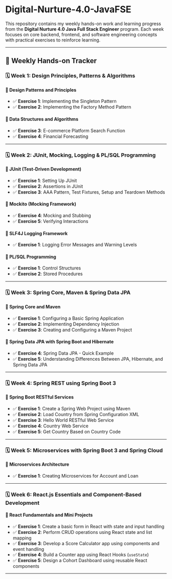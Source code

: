 # Digital-Nurture-4.0-JavaFSE

This repository contains my weekly hands-on work and learning progress from the **Digital Nurture 4.0 Java Full Stack Engineer** program. Each week focuses on core backend, frontend, and software engineering concepts with practical exercises to reinforce learning.

---

## 📅 Weekly Hands-on Tracker

### 🗓️ Week 1: Design Principles, Patterns & Algorithms

#### 🔹 Design Patterns and Principles
- ✅ **Exercise 1**: Implementing the Singleton Pattern  
- ✅ **Exercise 2**: Implementing the Factory Method Pattern  

#### 🔹 Data Structures and Algorithms
- ✅ **Exercise 3**: E-commerce Platform Search Function  
- ✅ **Exercise 4**: Financial Forecasting  

---

### 🗓️ Week 2: JUnit, Mocking, Logging & PL/SQL Programming

#### 🔹 JUnit (Test-Driven Development)
- ✅ **Exercise 1**: Setting Up JUnit  
- ✅ **Exercise 2**: Assertions in JUnit  
- ✅ **Exercise 3**: AAA Pattern, Test Fixtures, Setup and Teardown Methods  

#### 🔹 Mockito (Mocking Framework)
- ✅ **Exercise 4**: Mocking and Stubbing  
- ✅ **Exercise 5**: Verifying Interactions  

#### 🔹 SLF4J Logging Framework
- ✅ **Exercise 1**: Logging Error Messages and Warning Levels  

#### 🔹 PL/SQL Programming
- ✅ **Exercise 1**: Control Structures  
- ✅ **Exercise 2**: Stored Procedures  

---

### 🗓️ Week 3: Spring Core, Maven & Spring Data JPA

#### 🔹 Spring Core and Maven
- ✅ **Exercise 1**: Configuring a Basic Spring Application  
- ✅ **Exercise 2**: Implementing Dependency Injection  
- ✅ **Exercise 3**: Creating and Configuring a Maven Project  

#### 🔹 Spring Data JPA with Spring Boot and Hibernate
- ✅ **Exercise 4**: Spring Data JPA - Quick Example  
- ✅ **Exercise 5**: Understanding Differences Between JPA, Hibernate, and Spring Data JPA  

---

### 🗓️ Week 4: Spring REST using Spring Boot 3

#### 🔹 Spring Boot RESTful Services
- ✅ **Exercise 1**: Create a Spring Web Project using Maven  
- ✅ **Exercise 2**: Load Country from Spring Configuration XML  
- ✅ **Exercise 3**: Hello World RESTful Web Service  
- ✅ **Exercise 4**: Country Web Service  
- ✅ **Exercise 5**: Get Country Based on Country Code

---

### 🗓️ Week 5: Microservices with Spring Boot 3 and Spring Cloud

#### 🔹 Microservices Architecture  
- ✅ **Exercise 1**: Creating Microservices for Account and Loan

---

### 🗓️ Week 6: React.js Essentials and Component-Based Development

#### 🔹 React Fundamentals and Mini Projects
- ✅ **Exercise 1**: Create a basic form in React with state and input handling  
- ✅ **Exercise 2**: Perform CRUD operations using React state and list mapping  
- ✅ **Exercise 3**: Develop a Score Calculator app using components and event handling  
- ✅ **Exercise 4**: Build a Counter app using React Hooks (`useState`)  
- ✅ **Exercise 5**: Design a Cohort Dashboard using reusable React components

---
